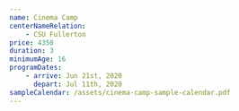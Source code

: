 ```yaml
---
name: Cinema Camp
centerNameRelation:
    - CSU Fullerton
price: 4350
duration: 3
minimumAge: 16
programDates:
    - arrive: Jun 21st, 2020
      depart: Jul 11th, 2020
sampleCalendar: /assets/cinema-camp-sample-calendar.pdf
---
```

